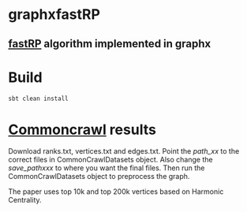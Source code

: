 # graphxfastRP
## [fastRP](https://arxiv.org/pdf/1908.11512.pdf) algorithm implemented in graphx

# Build
    sbt clean install
# [Commoncrawl](https://commoncrawl.org/2017/05/hostgraph-2017-feb-mar-apr-crawls/) results
Download ranks.txt, vertices.txt and edges.txt. Point the *path_xx* to the correct files in CommonCrawlDatasets object.
Also change the *save_pathxxx* to where you want the final files. Then run the CommonCrawlDatasets object to preprocess the graph.

The paper uses top 10k and top 200k vertices based on Harmonic Centrality.
